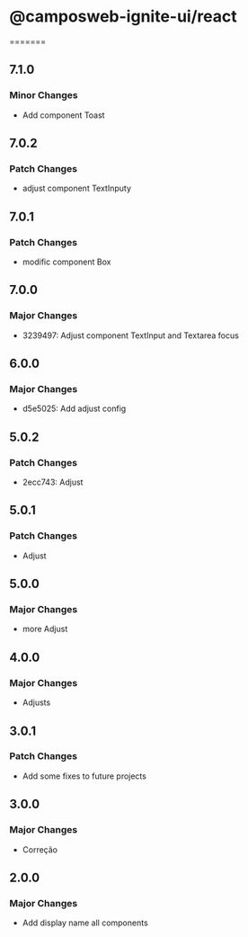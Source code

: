 # @camposweb-ignite-ui/react


=======
## 7.1.0

### Minor Changes

- Add component Toast

## 7.0.2

### Patch Changes

- adjust component TextInputy

## 7.0.1

### Patch Changes

- modific component Box


## 7.0.0

### Major Changes

- 3239497: Adjust component TextInput and Textarea focus

## 6.0.0

### Major Changes

- d5e5025: Add adjust config

## 5.0.2

### Patch Changes

- 2ecc743: Adjust

## 5.0.1

### Patch Changes

- Adjust

## 5.0.0

### Major Changes

- more Adjust

## 4.0.0

### Major Changes

- Adjusts

## 3.0.1

### Patch Changes

- Add some fixes to future projects

## 3.0.0

### Major Changes

- Correção

## 2.0.0

### Major Changes

- Add display name all components
